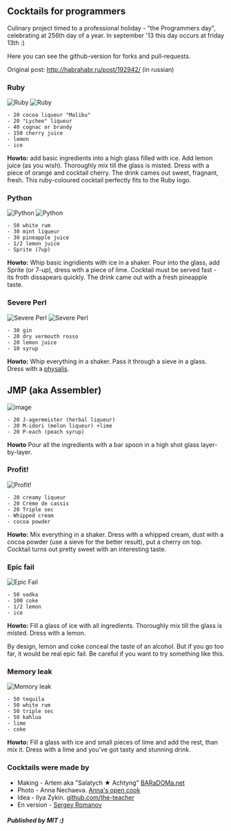 ## Cocktails for programmers

Culinary project timed to a professional holiday - "the Programmers day", celebrating at 256th day of a year. In september '13 this day occurs at friday 13th :)

Here you can see the github-version for forks and pull-requests.

Original post: http://habrahabr.ru/post/192942/ (in russian)

### Ruby

<img src="http://habr.habrastorage.org/post_images/d9a/b87/91d/d9ab8791dff93a03020fc96faf408c48.jpg" alt="Ruby" title="Ruby" />

<img src="http://habr.habrastorage.org/post_images/c50/c74/b1b/c50c74b1bad7a7a785c5055eaeb6a0aa.jpg" alt="Ruby" title="Ruby" />



```
- 20 cocoa liqueur "Malibu"
- 20 "Lychee" liqueur
- 40 cognac or brandy
- 150 cherry juice
- lemon
- ice
```

**Howto:** add basic ingredients into a high glass filled with ice. Add lemon juice (as you wish). Thoroughly mix till the glass is misted. Dress with a piece of orange and cocktail cherry. The drink cames out sweet, fragnant, fresh. This ruby-coloured cocktail perfectly fits to the Ruby logo.

### Python


<img src="http://habr.habrastorage.org/post_images/a81/043/540/a81043540b546fe94fd3f8228c1be439.jpg" alt="Python" title="Python" />

<img src="http://habr.habrastorage.org/post_images/8b2/170/619/8b21706197f93ffde4f8f1d7cb9c444b.jpg" alt="Python" title="Python" />

```
- 50 white rum
- 30 mint liqueur
- 30 pineapple juice
- 1/2 lemon juice
- Sprite (7up)
```

**Howto:** Whip basic ingridients with ice in a shaker. Pour into the glass, add Sprite (or 7-up), dress with a piece of lime. Cocktail must be served fast - its froth dissapears quickly. The drink came out with a fresh pineapple taste.

### Severe Perl

<img src="http://habr.habrastorage.org/post_images/122/4c2/773/1224c27737964d566311aae4fae37829.jpg" alt="Severe Perl" title="Severe Perl" />

<img src="http://habr.habrastorage.org/post_images/335/a14/7a8/335a147a8eff811aa6cf6470c84181bd.jpg" alt="Severe Perl" title="Severe Perl" />


```
- 30 gin
- 20 dry vermouth rosso
- 20 lemon juice
- 10 syrup
```

**Howto:** Whip everything in a shaker. Pass it through a sieve in a glass. Dress with a <a href="http://en.wikipedia.org/wiki/Physalis">physalis</a>.

## JMP (aka Assembler)

<img src="http://habr.habrastorage.org/post_images/e40/2f5/004/e402f5004acdd7ad9f7d834fed1dc6f1.jpg" alt="image" title="JMP" />

```
- 20 J-agermeister (herbal liqueur)
- 20 M-idori (melon liqueur) +lime
- 20 P-each (peach syrup)
```

**Howto** Pour all the ingredients with a bar spoon in a high shot glass layer-by-layer.

### Profit!

<img src="http://habr.habrastorage.org/post_images/962/c3f/122/962c3f12264c8baf7c00d7f5c2322905.jpg" alt="Profit!" title="Profit!"/>

```
- 20 creamy liqueur
- 20 Crème de cassis
- 20 Triple sec
- Whipped cream
- cocoa powder
```

**Howto:** Mix everything in a shaker. Dress with a whipped cream, dust with a cocoa powder (use a sieve for the better result), put a cherry on top. Cocktail turns out pretty sweet with an interesting taste.

### Epic fail

<img src="http://habr.habrastorage.org/post_images/56f/3dc/235/56f3dc2353b0f845a3e8c29512f68dd7.jpg" alt="Epic Fail" title="Epic Fail" />

```
- 50 vodka
- 100 coke
- 1/2 lemon
- ice
```

**Howto:** Fill a glass of ice with all ingredients. Thoroughly mix till the glass is misted. Dress with a lemon.

By design, lemon and coke conceal the taste of an alcohol. But if you go too far, it would be real epic fail. Be careful if you want to try something like this.

### Memory leak

<img src="http://habr.habrastorage.org/post_images/6e8/159/0bf/6e81590bfa8295c4129415063b9ffde7.jpg" alt="Memory leak" title="Memory leak" />

```
- 50 tequila
- 50 white rum
- 50 triple sec 
- 50 kahlua
- lime
- coke
```

**Howto:** Fill a glass with ice and small pieces of lime and add the rest, than mix it. Dress with a lime and you've got tasty and stunning drink. 

### Cocktails were made by

* Making - Artem aka "Salatych ★ Achtyng" [BARaDOMa.net](http://vk.com/baradomanet)
* Photo - Anna Nechaeva. [Anna's open cook](http://open-cook.ru)
* Idea - Ilya Zykin. [github.com/the-teacher](https://github.com/the-teacher)
* En version - [Sergey Romanov](https://github.com/srg-rmnv)

##### Published by MIT :)



























